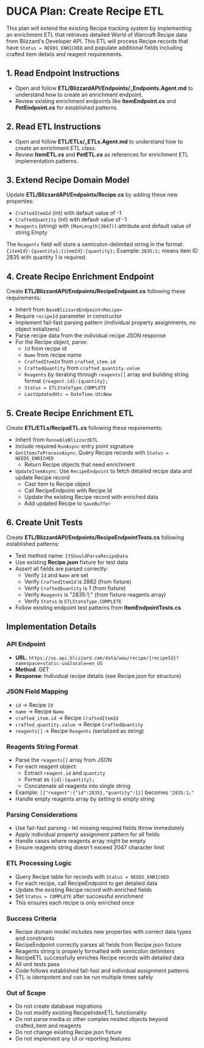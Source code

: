 # DUCA Plan: Create Recipe ETL
This plan will extend the existing Recipe tracking system by implementing an enrichment ETL that retrieves detailed World of Warcraft Recipe data from Blizzard's Developer API. This ETL will process Recipe records that have `Status = NEEDS_ENRICHED` and populate additional fields including crafted item details and reagent requirements.

## 1. Read Endpoint Instructions
- Open and follow **ETL/BlizzardAPI/Endpoints/_Endpoints.Agent.md** to understand how to create an enrichment endpoint.
- Review existing enrichment endpoints like **ItemEndpoint.cs** and **PetEndpoint.cs** for established patterns.

## 2. Read ETL Instructions
- Open and follow **ETL/ETLs/_ETLs.Agent.md** to understand how to create an enrichment ETL class.
- Review **ItemETL.cs** and **PetETL.cs** as references for enrichment ETL implementation patterns.

## 3. Extend Recipe Domain Model
Update **ETL/BlizzardAPI/Endpoints/Recipe.cs** by adding these new properties:
- `CraftedItemId` (int) with default value of -1
- `CraftedQuantity` (int) with default value of -1  
- `Reagents` (string) with `[MaxLength(2047)]` attribute and default value of string.Empty

The `Reagents` field will store a semicolon-delimited string in the format: `{itemId}:{quantity};{itemId}:{quantity};`
Example: `2835:1;` means item ID 2835 with quantity 1 is required.

## 4. Create Recipe Enrichment Endpoint
Create **ETL/BlizzardAPI/Endpoints/RecipeEndpoint.cs** following these requirements:
- Inherit from `BaseBlizzardEndpoint<Recipe>`
- Require `recipeId` parameter in constructor
- Implement fail-fast parsing pattern (individual property assignments, no object initializers)
- Parse recipe data from the individual recipe JSON response
- For the Recipe object, parse:
  - `Id` from recipe id
  - `Name` from recipe name
  - `CraftedItemId` from `crafted_item.id`
  - `CraftedQuantity` from `crafted_quantity.value`
  - `Reagents` by iterating through `reagents[]` array and building string format `{reagent.id}:{quantity};`
  - `Status = ETLStateType.COMPLETE`
  - `LastUpdatedUtc = DateTime.UtcNow`

## 5. Create Recipe Enrichment ETL
Create **ETL/ETLs/RecipeETL.cs** following these requirements:
- Inherit from `RunnableBlizzardETL`
- Include required `RunAsync` entry point signature
- `GetItemsToProcessAsync`: Query Recipe records with `Status = NEEDS_ENRICHED`
  - Return Recipe objects that need enrichment
- `UpdateItemAsync`: Use `RecipeEndpoint` to fetch detailed recipe data and update Recipe record
  - Cast item to Recipe object
  - Call RecipeEndpoint with Recipe.Id
  - Update the existing Recipe record with enriched data
  - Add updated Recipe to `SaveBuffer`

## 6. Create Unit Tests
Create **ETL/BlizzardAPI/Endpoints/RecipeEndpointTests.cs** following established patterns:
- Test method name: `ItShouldParseRecipeData`
- Use existing **Recipe.json** fixture for test data
- Assert all fields are parsed correctly:
  - Verify `Id` and `Name` are set
  - Verify `CraftedItemId` is 2862 (from fixture)
  - Verify `CraftedQuantity` is 1 (from fixture)
  - Verify `Reagents` is "2835:1;" (from fixture reagents array)
  - Verify `Status` is `ETLStateType.COMPLETE`
- Follow existing endpoint test patterns from **ItemEndpointTests.cs**

## Implementation Details

### API Endpoint
- **URL**: `https://us.api.blizzard.com/data/wow/recipe/{recipeId}?namespace=static-us&locale=en_US`
- **Method**: GET
- **Response**: Individual recipe details (see Recipe.json for structure)

### JSON Field Mapping
- `id` → Recipe `Id`
- `name` → Recipe `Name`
- `crafted_item.id` → Recipe `CraftedItemId`
- `crafted_quantity.value` → Recipe `CraftedQuantity`
- `reagents[]` → Recipe `Reagents` (serialized as string)

### Reagents String Format
- Parse the `reagents[]` array from JSON
- For each reagent object:
  - Extract `reagent.id` and `quantity`
  - Format as `{id}:{quantity};`
  - Concatenate all reagents into single string
- Example: `[{"reagent":{"id":2835},"quantity":1}]` becomes `"2835:1;"`
- Handle empty reagents array by setting to empty string

### Parsing Considerations
- Use fail-fast parsing - let missing required fields throw immediately
- Apply individual property assignment pattern for all fields
- Handle cases where reagents array might be empty
- Ensure reagents string doesn't exceed 2047 character limit

### ETL Processing Logic
- Query Recipe table for records with `Status = NEEDS_ENRICHED`
- For each recipe, call RecipeEndpoint to get detailed data
- Update the existing Recipe record with enriched fields
- Set `Status = COMPLETE` after successful enrichment
- This ensures each recipe is only enriched once

### Success Criteria
- Recipe domain model includes new properties with correct data types and constraints
- RecipeEndpoint correctly parses all fields from Recipe.json fixture
- Reagents string is properly formatted with semicolon delimiters
- RecipeETL successfully enriches Recipe records with detailed data
- All unit tests pass
- Code follows established fail-fast and individual assignment patterns
- ETL is idempotent and can be run multiple times safely

### Out of Scope
- Do not create database migrations
- Do not modify existing RecipeIndexETL functionality
- Do not parse media or other complex nested objects beyond crafted_item and reagents
- Do not change existing Recipe.json fixture
- Do not implement any UI or reporting features